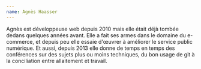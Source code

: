 ```yaml
---
name: Agnès Haasser
---
```


Agnès est développeuse web depuis 2010 mais elle était déjà tombée dedans quelques années avant. Elle a fait ses armes dans le domaine du e-commerce, et depuis peu elle essaie d'œuvrer à améliorer le service public numérique. Et aussi, depuis 2013 elle donne de temps en temps des conférences sur des sujets plus ou moins techniques, du bon usage de git à la conciliation entre allaitement et travail. 
